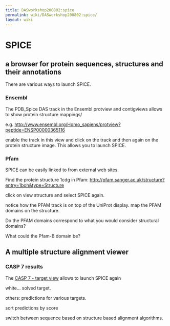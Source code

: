 ```yaml
---
title: DASworkshop200802:spice
permalink: wiki/DASworkshop200802:spice/
layout: wiki
---
```


SPICE
=====

a browser for protein sequences, structures and their annotations
-----------------------------------------------------------------

There are various ways to launch SPICE.

### Ensembl

The PDB\_Spice DAS track in the Ensembl protview and contigviews allows
to show protein structure mappings/

e.g.
[<http://www.ensembl.org/Homo_sapiens/protview?peptide=ENSP00000365116>](http://www.ensembl.org/Homo_sapiens/protview?peptide=ENSP00000365116)

enable the track in this view and click on the track and then again on
the protein structure image. This allows you to launch SPICE.

### Pfam

SPICE can be easily linked to from external web sites.

Find the protein structure 1cdg in Pfam:
<http://pfam.sanger.ac.uk/structure?entry=1boh&type=Structure>

click on view structure and select SPICE again.

notice how the PFAM track is on top of the UniProt display. map the PFAM
domains on the structure.

Do the PFAM domains correspond to what you would consider structural
domains?

What could the Pfam-B domain be?

A multiple structure alignment viewer
-------------------------------------

### CASP 7 results

The [CASP 7 - target
view](http://www.predictioncenter.org/casp/casp7/public/cgi-bin/results.cgi)
allows to launch SPICE again

white... solved target.

others: predictions for various targets.

sort predictions by score

switch between sequence based on structure based alignment algorithms.
